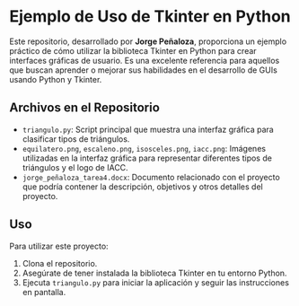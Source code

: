 # Ejemplo de Uso de Tkinter en Python

Este repositorio, desarrollado por **Jorge Peñaloza**, proporciona un ejemplo práctico de cómo utilizar la biblioteca Tkinter en Python para crear interfaces gráficas de usuario. Es una excelente referencia para aquellos que buscan aprender o mejorar sus habilidades en el desarrollo de GUIs usando Python y Tkinter.

## Archivos en el Repositorio

- `triangulo.py`: Script principal que muestra una interfaz gráfica para clasificar tipos de triángulos.
- `equilatero.png`, `escaleno.png`, `isosceles.png`, `iacc.png`: Imágenes utilizadas en la interfaz gráfica para representar diferentes tipos de triángulos y el logo de IACC.
- `jorge_peñaloza_tarea4.docx`: Documento relacionado con el proyecto que podría contener la descripción, objetivos y otros detalles del proyecto.

## Uso

Para utilizar este proyecto:

1. Clona el repositorio.
2. Asegúrate de tener instalada la biblioteca Tkinter en tu entorno Python.
3. Ejecuta `triangulo.py` para iniciar la aplicación y seguir las instrucciones en pantalla.

